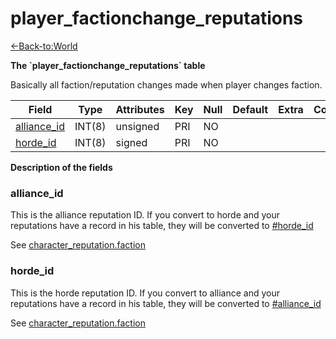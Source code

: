 # player\_factionchange\_reputations

[<-Back-to:World](database-world.md)

**The \`player\_factionchange\_reputations\` table**

Basically all faction/reputation changes made when player changes faction.

| Field            | Type   | Attributes | Key | Null | Default | Extra | Comment |
|------------------|--------|------------|-----|------|---------|-------|---------|
| [alliance_id][1] | INT(8) | unsigned   | PRI | NO   |         |       |         |
| [horde_id][2]    | INT(8) | signed     | PRI | NO   |         |       |         |

[1]: #alliance_id
[2]: #horde_id

**Description of the fields**

### alliance\_id

This is the alliance reputation ID. If you convert to horde and your reputations have a record in his table, they will be converted to [\#horde\_id](#player_factionchange_reputations-horde_id)

See [character\_reputation.faction](character_reputation#faction)

### horde\_id

This is the horde reputation ID. If you convert to alliance and your reputations have a record in his table, they will be converted to [\#alliance\_id](#player_factionchange_reputations-alliance_id)

See [character\_reputation.faction](character_reputation#faction)
